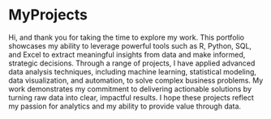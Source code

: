# MyProjects

Hi, and thank you for taking the time to explore my work. This portfolio showcases my ability to leverage powerful tools such as R, Python, SQL, and Excel to extract meaningful insights from data and make informed, strategic decisions. Through a range of projects, I have applied advanced data analysis techniques, including machine learning, statistical modeling, data visualization, and automation, to solve complex business problems. My work demonstrates my commitment to delivering actionable solutions by turning raw data into clear, impactful results. I hope these projects reflect my passion for analytics and my ability to provide value through data.


